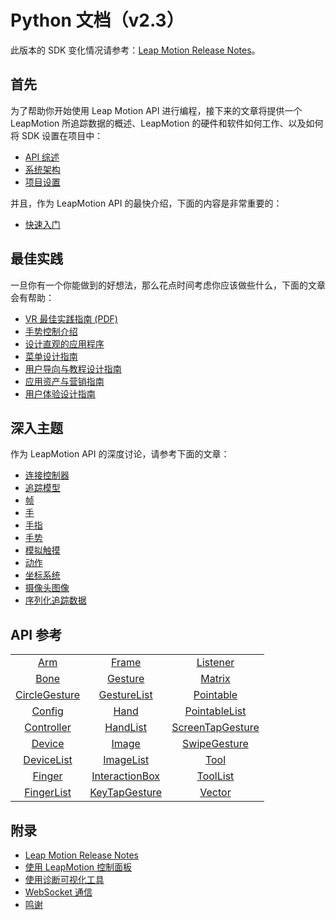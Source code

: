 # Python 文档（v2.3）
此版本的 SDK 变化情况请参考：[Leap Motion Release Notes](https://developer.leapmotion.com/documentation/python/supplements/SDK_Release_Notes.html)。

## 首先
为了帮助你开始使用 Leap Motion API 进行编程，接下来的文章将提供一个 LeapMotion 所追踪数据的概述、LeapMotion 的硬件和软件如何工作、以及如何将 SDK 设置在项目中：

* [API 综述](./devguide/Leap_Overview.md)
* [系统架构](./devguide/Leap_Architecture.md)
* [项目设置](./devguide/Project_Setup.md)

并且，作为 LeapMotion API 的最快介绍，下面的内容是非常重要的：

* [快速入门](./devguide/Sample_Tutorial.md)

## 最佳实践
一旦你有一个你能做到的好想法，那么花点时间考虑你应该做些什么，下面的文章会有帮助：

* [VR 最佳实践指南 (PDF)](https://developer.leapmotion.com/assets/Leap%20Motion%20VR%20Best%20Practices%20Guidelines.pdf)
* [手势控制介绍](https://developer.leapmotion.com/articles/intro-to-motion-control)
* [设计直观的应用程序](https://developer.leapmotion.com/articles/designing-intuitive-applications)
* [菜单设计指南](./practices/Leap_Menu_Design_Guidelines.md)
* [用户导向与教程设计指南](./practices/Leap_Orientation_and_Tutorial_Guidelines.md)
* [应用资产与营销指南](./practices/App_Assets_and_Marketing_Guidelines.md)
* [用户体验设计指南](./practices/Leap_UX_Guidelines.md)

## 深入主题
作为 LeapMotion API 的深度讨论，请参考下面的文章：

* [连接控制器](./devguide/Leap_Controllers.md)
* [追踪模型](./devguide/Leap_Tracking.md)
* [帧](./devguide/Leap_Frames.md)
* [手](./devguide/Leap_Hand.md)
* [手指](./devguide/Leap_Pointables.md)
* [手势](./devguide/Leap_Gestures.md)
* [模拟触摸](./devguide/Leap_Touch_Emulation.md)
* [动作](./devguide/Leap_Motions.md)
* [坐标系统](./devguide/Leap_Coordinate_Mapping.md)
* [摄像头图像](./devguide/Leap_Images.md)
* [序列化追踪数据](./devguide/Leap_Serialization.md)

## API 参考

||||
|:-:|:-:|:-:|
|[Arm](./api/Leap.Arm.md)| [Frame](./api/Leap.Frame.md) | [Listener](./api/Leap.Listener.md)|
|[Bone](./api/Leap.Bone.md)|[Gesture](./api/Leap.Gesture.md)|[Matrix](./api/Leap.Matrix.md)|
|[CircleGesture](./api/Leap.CircleGesture.md)|[GestureList](./api/Leap.GestureList.md)|[Pointable](./api/Leap.Pointable.md)|
|[Config](./api/Leap.Config.md)|[Hand](./api/Leap.Hand.md)|[PointableList](./api/Leap.PointableList.md)|
|[Controller](./api/Leap.Controller.md)|[HandList](./api/Leap.HandList.md)|[ScreenTapGesture](./api/Leap.ScreenTapGesture.md)|
|[Device](./api/Leap.Device.md)|[Image](./api/Leap.Image.md)|[SwipeGesture](./api/Leap.SwipeGesture.md)|
|[DeviceList](./api/Leap.DeviceList.md)|[ImageList](./api/Leap.ImageList.md)|[Tool](./api/Leap.Tool.md)|
|[Finger](./api/Leap.Finger.md)|[InteractionBox](./api/Leap.InteractionBox.md)|[ToolList](./api/Leap.ToolList.md)|
|[FingerList](./api/Leap.FingerList.md)|[KeyTapGesture](./api/Leap.KeyTapGesture.md)|[Vector](./api/Leap.Vector.md)|

## 附录

* [Leap Motion Release Notes](./supplements/SDK_Release_Notes.md) 
* [使用 LeapMotion 控制面板](./supplements/Leap_Application.md)
* [使用诊断可视化工具](./supplements/Leap_Visualizer.md)
* [WebSocket 通信](./supplements/Leap_JSON.md)
* [鸣谢](./supplements/Leap_Acknowledgements.md)
